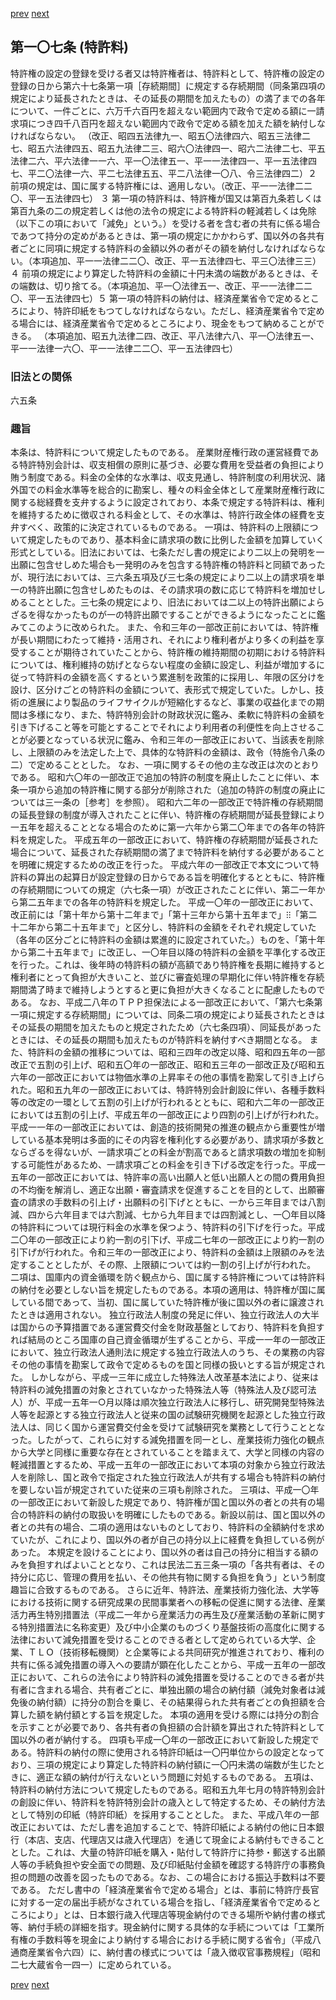 [prev](/specific\markdowns\特許法\155_Mp-Ch_4-Se_2-At_106.md)
[next](/specific\markdowns\特許法\157_Mp-Ch_4-Se_3-At_108.md)
## 第一〇七条 (特許料)
特許権の設定の登録を受ける者又は特許権者は、特許料として、特許権の設定の登録の日から第六十七条第一項［存続期間］に規定する存続期間（同条第四項の規定により延長されたときは、その延長の期間を加えたもの）の満了までの各年について、一件ごとに、六万千六百円を超えない範囲内で政令で定める額に一請求項につき四千八百円を超えない範囲内で政令で定める額を加えた額を納付しなければならない。
（改正、昭四五法律九一、昭五〇法律四六、昭五三法律二七、昭五六法律四五、昭五九法律二三、昭六〇法律四一、昭六二法律二七、平五法律二六、平六法律一一六、平一〇法律五一、平一一法律四一、平一五法律四七、平二〇法律一六、平二七法律五五、平二八法律一〇八、令三法律四二）２ 前項の規定は、国に属する特許権には、適用しない。（改正、平一一法律二二〇、平一五法律四七）
３ 第一項の特許料は、特許権が国又は第百九条若しくは第百九条の二の規定若しくは他の法令の規定による特許料の軽減若しくは免除（以下この項において「減免」という。）を受ける者を含む者の共有に係る場合であつて持分の定めがあるときは、第一項の規定にかかわらず、国以外の各共有者ごとに同項に規定する特許料の金額以外の者がその額を納付しなければならない。（本項追加、平一一法律二二〇、改正、平一五法律四七、平三〇法律三三）４ 前項の規定により算定した特許料の金額に十円未満の端数があるときは、その端数は、切り捨てる。（本項追加、平一〇法律五一、改正、平一一法律二二〇、平一五法律四七）５ 第一項の特許料の納付は、経済産業省令で定めるところにより、特許印紙をもつてしなければならない。ただし、経済産業省令で定める場合には、経済産業省令で定めるところにより、現金をもつて納めることができる。
（本項追加、昭五九法律二四、改正、平八法律六八、平一〇法律五一、平一一法律一六〇、平一一法律二二〇、平一五法律四七）

### 旧法との関係
六五条

### 趣旨
本条は、特許料について規定したものである。
産業財産権行政の運営経費である特許特別会計は、収支相償の原則に基づき、必要な費用を受益者の負担により賄う制度である。料金の全体的な水準は、収支見通し、特許制度の利用状況、諸外国での料金水準等を総合的に勘案し、種々の料金全体として産業財産権行政に関する総経費を支弁するように設定されており、本条で規定する特許料は、権利を維持するために徴収される料金として、その水準は、特許行政全体の経費を支弁すべく、政策的に決定されているものである。
一項は、特許料の上限額について規定したものであり、基本料金に請求項の数に比例した金額を加算していく形式としている。旧法においては、七条ただし書の規定により二以上の発明を一出願に包含せしめた場合も一発明のみを包含する特許権の特許料と同額であったが、現行法においては、三六条五項及び三七条の規定により二以上の請求項を単一の特許出願に包含せしめたものは、その請求項の数に応じて特許料を増加せしめることとした。三七条の規定により、旧法においては二以上の特許出願によらざるを得なかったものが一の特許出願ですることができるようになったことに鑑みてこのように改められた。
また、令和三年の一部改正前においては、特許権が長い期間にわたって維持・活用され、それにより権利者がより多くの利益を享受することが期待されていたことから、特許権の維持期間の初期における特許料については、権利維持の妨げとならない程度の金額に設定し、利益が増加するに従って特許料の金額を高くするという累進制を政策的に採用し、年限の区分けを設け、区分けごとの特許料の金額について、表形式で規定していた。しかし、技術の進展により製品のライフサイクルが短縮化するなど、事業の収益化までの期間は多様になり、また、特許特別会計の財政状況に鑑み、柔軟に特許料の金額を引き下げること等を可能とすることでそれにより利用者の利便性を向上させることが必要となっている状況に鑑み、令和三年の一部改正において、当該表を削除し、上限額のみを法定した上で、具体的な特許料の金額は、政令（特施令八条の二）で定めることとした。
なお、一項に関するその他の主な改正は次のとおりである。
昭和六〇年の一部改正で追加の特許の制度を廃止したことに伴い、本条一項から追加の特許権に関する部分が削除された（追加の特許の制度の廃止については三一条の［参考］を参照）。
昭和六二年の一部改正で特許権の存続期間の延長登録の制度が導入されたことに伴い、特許権の存続期間が延長登録により一五年を超えることとなる場合のために第一六年から第二〇年までの各年の特許料を規定した。
平成五年の一部改正において、特許権の存続期間が延長された場合について、延長された存続期間の満了まで特許料を納付する必要があることを明確に規定するための改正を行った。
平成六年の一部改正で本文について特許料の算出の起算日が設定登録の日からである旨を明確化するとともに、特許権の存続期間についての規定（六七条一項）が改正されたことに伴い、第二一年から第二五年までの各年の特許料を規定した。
平成一〇年の一部改正において、改正前には「第十年から第十二年まで」「第十三年から第十五年まで」⁝⁝「第二十二年から第二十五年まで」と区分し、特許料の金額をそれぞれ規定していた（各年の区分ごとに特許料の金額は累進的に設定されていた。）ものを、「第十年から第二十五年まで」に改正し、一〇年目以降の特許料の金額を平準化する改正を行った。これは、後年時の特許料の額が高額であり特許権を長期に維持すると権利者にとって負担が大きいこと、並びに審査処理の早期化に伴い特許権を存続期間満了時まで維持しようとすると更に負担が大きくなることに配慮したものである。
なお、平成二八年のＴＰＰ担保法による一部改正において、「第六七条第一項に規定する存続期間」については、同条二項の規定により延長されたときはその延長の期間を加えたものと規定されたため（六七条四項）、同延長があったときには、その延長の期間も加えたものが特許料を納付すべき期間となる。
また、特許料の金額の推移については、昭和三四年の改定以降、昭和四五年の一部改正で五割の引上げ、昭和五〇年の一部改正、昭和五三年の一部改正及び昭和五六年の一部改正においては物価水準の上昇率その他の事情を勘案して引き上げられた。昭和五九年の一部改正においては、特許特別会計創設に伴い、各種手数料等の改定の一環として五割の引上げが行われるとともに、昭和六二年の一部改正においては五割の引上げ、平成五年の一部改正により四割の引上げが行われた。平成一一年の一部改正においては、創造的技術開発の推進の観点から重要性が増している基本発明は多面的にその内容を権利化する必要があり、請求項が多数とならざるを得ないが、一請求項ごとの料金が割高であると請求項数の増加を抑制する可能性があるため、一請求項ごとの料金を引き下げる改定を行った。平成一五年の一部改正においては、特許率の高い出願人と低い出願人との間の費用負担の不均衡を解消し、適正な出願・審査請求を促進することを目的として、出願審査の請求の手数料の引上げ・出願料の引下げとともに、一から三年目までは八割減、四から六年目までは六割減、七から九年目までは四割減とし、一〇年目以降の特許料については現行料金の水準を保つよう、特許料の引下げを行った。平成二〇年の一部改正により約一割の引下げ、平成二七年の一部改正により約一割の引下げが行われた。令和三年の一部改正により、特許料の金額は上限額のみを法定することとしたが、その際、上限額については約一割の引上げが行われた。
二項は、国庫内の資金循環を防ぐ観点から、国に属する特許権については特許料の納付を必要としない旨を規定したものである。本項の適用は、特許権が国に属している間であって、当初、国に属していた特許権が後に国以外の者に譲渡されたときは適用されない。
独立行政法人制度の発足に伴い、独立行政法人の大半は国からの予算措置である運営費交付金を財政基盤としており、特許料を負担すれば結局のところ国庫の自己資金循環が生ずることから、平成一一年の一部改正において、独立行政法人通則法に規定する独立行政法人のうち、その業務の内容その他の事情を勘案して政令で定めるものを国と同様の扱いとする旨が規定された。
しかしながら、平成一三年に成立した特殊法人改革基本法により、従来は特許料の減免措置の対象とされていなかった特殊法人等（特殊法人及び認可法人）が、平成一五年一○月以降は順次独立行政法人に移行し、研究開発型特殊法人等を起源とする独立行政法人と従来の国の試験研究機関を起源とした独立行政法人は、同じく国から運営費交付金を受けて試験研究を業務として行うこととなった。したがって、これらに対する減免措置を同一とし、産業技術力強化の観点から大学と同様に重要な存在とされていることを踏まえて、大学と同様の内容の軽減措置とするため、平成一五年の一部改正において本項の対象から独立行政法人を削除し、国と政令で指定された独立行政法人が共有する場合も特許料の納付を要しない旨が規定されていた従来の三項も削除された。
三項は、平成一〇年の一部改正において新設した規定であり、特許権が国と国以外の者との共有の場合の特許料の納付の取扱いを明確にしたものである。新設以前は、国と国以外の者との共有の場合、二項の適用はないものとしており、特許料の全額納付を求めていたが、これにより、国以外の者が自己の持分以上に経費を負担している例があった。
本規定を設けることにより、国以外の者は自己の持分に相当する額のみを負担すればよいこととなり、これは民法二五三条一項の「各共有者は、その持分に応じ、管理の費用を払い、その他共有物に関する負担を負う」という制度趣旨に合致するものである。
さらに近年、特許法、産業技術力強化法、大学等における技術に関する研究成果の民間事業者への移転の促進に関する法律、産業活力再生特別措置法（平成二一年から産業活力の再生及び産業活動の革新に関する特別措置法に名称変更）及び中小企業のものづくり基盤技術の高度化に関する法律において減免措置を受けることのできる者として定められている大学、企業、ＴＬＯ（技術移転機関）と企業等による共同研究が推進されており、権利の共有に係る減免措置の導入への要請が顕在化したことから、平成一五年の一部改正において、これらの法令により特許料の減免措置を受けることのできる者が共有者に含まれる場合、共有者ごとに、単独出願の場合の納付額（減免対象者は減免後の納付額）に持分の割合を乗じ、その結果得られた共有者ごとの負担額を合算した額を納付額とする旨を規定した。
本項の適用を受ける際には持分の割合を示すことが必要であり、各共有者の負担額の合計額を算出された特許料として国以外の者が納付する。
四項も平成一〇年の一部改正において新設した規定である。特許料の納付の際に使用される特許印紙は一〇円単位からの設定となっており、三項の規定により算定した特許料の納付額に一〇円未満の端数が生じたときに、適正な額の納付が行えないという問題に対処するものである。
五項は、特許料の納付方法について規定したものである。昭和五九年七月の特許特別会計の創設に伴い、特許料を特許特別会計の歳入として特定するため、その納付方法として特別の印紙（特許印紙）を採用することとした。
また、平成八年の一部改正においては、ただし書を追加することで、特許印紙による納付の他に日本銀行（本店、支店、代理店又は歳入代理店）を通じて現金による納付もできることとした。これは、大量の特許印紙を購入・貼付して特許庁に持参・郵送する出願人等の手続負担や安全面での問題、及び印紙貼付金額を確認する特許庁の事務負担の問題の改善を図ったものである。なお、この場合における振込手数料は不要である。
ただし書中の「経済産業省令で定める場合」とは、事前に特許庁長官に対する一定の届出手続がなされている場合を指し、「経済産業省令で定めるところにより」とは、日本銀行歳入代理店等現金納付のできる場所や納付書の様式等、納付手続の詳細を指す。現金納付に関する具体的な手続については「工業所有権の手数料等を現金により納付する場合における手続に関する省令」（平成八通商産業省令六四）に、納付書の様式については「歳入徴収官事務規程」（昭和二七大蔵省令一四一）に定められている。

[prev](/specific\markdowns\特許法\155_Mp-Ch_4-Se_2-At_106.md)
[next](/specific\markdowns\特許法\157_Mp-Ch_4-Se_3-At_108.md)